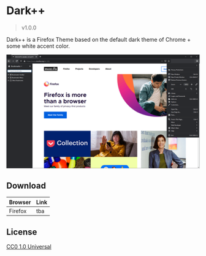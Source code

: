 # Dark++
> v1.0.0

Dark++ is a Firefox Theme based on the default dark theme of Chrome + some white accent color.

![screenshot](./Screenshots/screenshot01.png)

## Download
Browser|Link
---|---
Firefox|tba

## License
[CC0 1.0 Universal](./LICENSE)